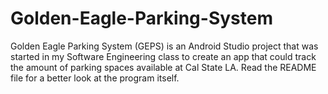 # Golden-Eagle-Parking-System
Golden Eagle Parking System (GEPS) is an Android Studio project that was started in my Software Engineering class to create an app that could track the amount of parking spaces available at Cal State LA. Read the README file for a better look at the program itself.
